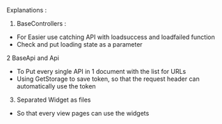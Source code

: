 Explanations :

1. BaseControllers :

- For Easier use catching API with loadsuccess and loadfailed function
- Check and put loading state as a parameter

2 BaseApi and Api

- To Put every single API in 1 document with the list for URLs
- Using GetStorage to save token, so that the request header can automatically use the token

3. Separated Widget as files

- So that every view pages can use the widgets
